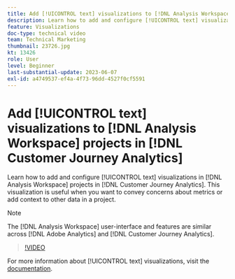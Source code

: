 ```yaml
---
title: Add [!UICONTROL text] visualizations to [!DNL Analysis Workspace] projects
description: Learn how to add and configure [!UICONTROL text] visualizations in [!DNL Analysis Workspace] projects in [!DNL Customer Journey Analytics].
feature: Visualizations
doc-type: technical video
team: Technical Marketing
thumbnail: 23726.jpg
kt: 13426
role: User
level: Beginner
last-substantial-update: 2023-06-07
exl-id: a4749537-ef4a-4f73-96dd-4527f0cf5591
---
```

# Add [!UICONTROL text] visualizations to [!DNL Analysis Workspace] projects in [!DNL Customer Journey Analytics]

Learn how to add and configure [!UICONTROL text] visualizations in [!DNL Analysis Workspace] projects in [!DNL Customer Journey Analytics]. This visualization is useful when you want to convey concerns about metrics or add context to other data in a project.

>[!NOTE]
>
>The [!DNL Analysis Workspace] user-interface and features are similar across [!DNL Adobe Analytics] and [!DNL Customer Journey Analytics].

>[!VIDEO](https://video.tv.adobe.com/v/23726/?quality=12&learn=on)

For more information about [!UICONTROL text] visualizations, visit the [documentation](https://experienceleague.adobe.com/docs/analytics-platform/using/cja-workspace/visualizations/text.html).
